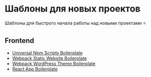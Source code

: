 # Шаблоны для новых проектов
Шаблоны для быстрого начала работы над новыми проектами :star: 

## Frontend
- [Universal Npm Scripts Boilerplate](https://github.com/slamach/npm-scripts-boilerplate)
- [Webpack Static Website Boilerplate](https://github.com/slamach/webpack-static-boilerplate)
- [Webpack WordPress Theme Boilerplate](https://github.com/slamach/webpack-wordpress-boilerplate)
- [React App Boilerplate](https://github.com/slamach/cra-template-slamach)
